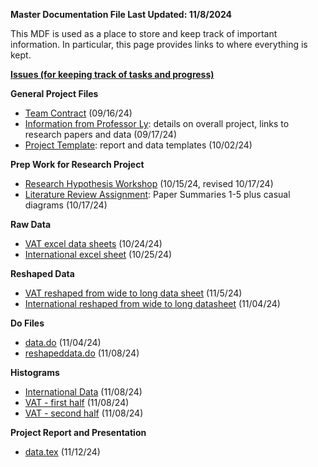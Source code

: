 **Master Documentation File Last Updated: 11/8/2024**

This MDF is used as a place to store and keep track of important information. In particular, this page provides links to where everything is kept.

[**Issues (for keeping track of tasks and progress)**](https://github.com/ecn310/course-project-taxes-tariffs/issues)

**General Project Files**
- [Team Contract](https://github.com/ecn310/course-project-taxes-tariffs/commit/573116106536af54f7cdf3c9edcc4cb4ace205ec) (09/16/24)
- [Information from Professor Ly](https://github.com/ecn310/course-project-taxes-tariffs/discussions/3): details on overall project, links to research papers and data (09/17/24)
- [Project Template](https://github.com/ecn310/course-project-taxes-tariffs/commit/8ea0d8f8fa678f77800c9494918ecb0e3fbd8019): report and data templates (10/02/24)

**Prep Work for Research Project**
- [Research Hypothesis Workshop](https://github.com/ecn310/exercises/discussions/9) (10/15/24, revised 10/17/24)
- [Literature Review Assignment](https://github.com/ecn310/course-project-taxes-tariffs/commit/16153f270d9c6cc567da6c62e6b3c3319a7c1b23): Paper Summaries 1-5 plus casual diagrams (10/17/24)

**Raw Data**
- [VAT excel data sheets](https://github.com/ecn310/course-project-taxes-tariffs/commit/464ab411acff92f4e57ef87689d7cf7acf1de296) (10/24/24)
- [International excel sheet](https://github.com/ecn310/course-project-taxes-tariffs/commit/464ab411acff92f4e57ef87689d7cf7acf1de296) (10/25/24)

**Reshaped Data**
- [VAT reshaped from wide to long data sheet](https://github.com/ecn310/course-project-taxes-tariffs/commit/cc891cfec48f11c6a0b9c1aeb2ae980147232ff4) (11/5/24)
- [International reshaped from wide to long datasheet](https://github.com/ecn310/course-project-taxes-tariffs/commit/cc891cfec48f11c6a0b9c1aeb2ae980147232ff4) (11/04/24)
  

**Do Files**
- [data.do](https://github.com/ecn310/course-project-taxes-tariffs/commit/cc891cfec48f11c6a0b9c1aeb2ae980147232ff4) (11/04/24)
- [reshapeddata.do](https://github.com/ecn310/course-project-taxes-tariffs/commit/61a608c42df1dbc2b82312aca8b4993164ef493d) (11/08/24)

**Histograms**
- [International Data](https://github.com/ecn310/course-project-taxes-tariffs/commit/d931c31e6ff4146e27a0ef636c12e57cc7cdeeb2) (11/08/24)
- [VAT - first half](https://github.com/ecn310/course-project-taxes-tariffs/commit/9ca07d5e1833d78ec8658ed3b542bdc39512a84e) (11/08/24)
- [VAT - second half](https://github.com/ecn310/course-project-taxes-tariffs/commit/9ca07d5e1833d78ec8658ed3b542bdc39512a84e) (11/08/24)

**Project Report and Presentation**
- [data.tex](https://github.com/ecn310/course-project-taxes-tariffs/commit/1f9b8c12905b83bf3e0fbe2ef6b2bdea96dafd37) (11/12/24)
